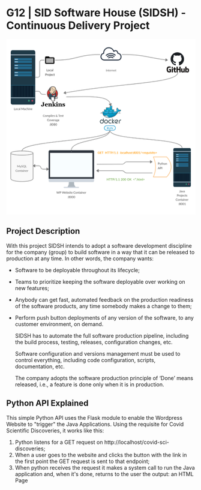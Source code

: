 # G12 | SID Software House (SIDSH) - Continuous Delivery Project
<img src="/images/image.png"/>

## Project Description
  With this project SIDSH intends to adopt a software development discipline for the company (group) to
build software in a way that it can be released to production at any time.
In other words, the company wants:
- Software to be deployable throughout its lifecycle;
- Teams to prioritize keeping the software deployable over working on new features;
- Anybody can get fast, automated feedback on the production readiness of the software
products, any time somebody makes a change to them;
- Perform push button deployments of any version of the software, to any customer
environment, on demand. 

  SIDSH has to automate the full software production pipeline, including the build process, testing,
releases, configuration changes, etc.

  Software configuration and versions management must be used to control everything, including code
configuration, scripts, documentation, etc.

  The company adopts the software production principle of ‘Done’ means released, i.e., a feature is done
only when it is in production.

## Python API Explained
  This simple Python API uses the Flask module to enable the Wordpress Website to "trigger" the Java Applications.
  Using the requisite for Covid Scientific Discoveries, it works like this:
1. Python listens for a GET request on http://localhost/covid-sci-discoveries;
2. When a user goes to the website and clicks the button with the link in the first point the GET request is sent to that endpoint;
3. When python receives the request it makes a system call to run the Java application and, when it's done, returns to the user the output: an HTML Page
